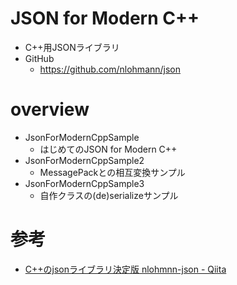# JSON for Modern C++

- C++用JSONライブラリ
- GitHub
    - https://github.com/nlohmann/json

# overview

- JsonForModernCppSample
    - はじめてのJSON for Modern C++
- JsonForModernCppSample2
    - MessagePackとの相互変換サンプル
- JsonForModernCppSample3
    - 自作クラスの(de)serializeサンプル

# 参考

- [C++のjsonライブラリ決定版 nlohmnn-json - Qiita](https://qiita.com/yohm/items/0f389ba5c5de4e2df9cf)
